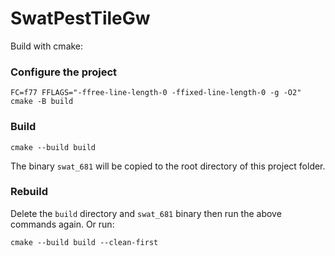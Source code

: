 # SwatPestTileGw

Build with cmake:


### Configure the project

`FC=f77 FFLAGS="-ffree-line-length-0 -ffixed-line-length-0 -g -O2" cmake -B build`

### Build

`cmake --build build`

The binary `swat_681` will be copied to the root directory of this project folder. 

### Rebuild
Delete the `build` directory and `swat_681` binary then run the above commands again. Or run:

`cmake --build build --clean-first`
